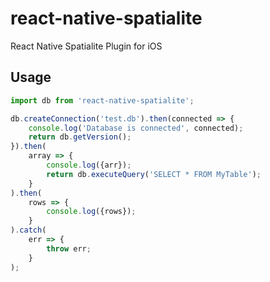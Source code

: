 
# react-native-spatialite

React Native Spatialite Plugin for iOS

## Usage
```javascript
import db from 'react-native-spatialite';

db.createConnection('test.db').then(connected => {
    console.log('Database is connected', connected);
    return db.getVersion();
}).then(
    array => {
        console.log({arr});
        return db.executeQuery('SELECT * FROM MyTable');
    }
).then(
    rows => {
        console.log({rows});
    }
).catch(
    err => {
        throw err;
    }
);
```
  
